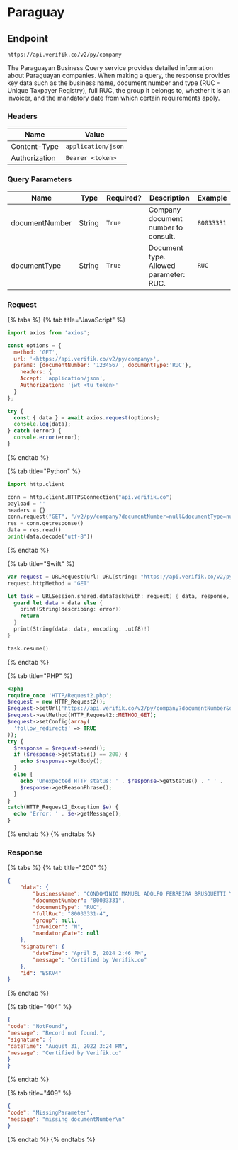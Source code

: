 # Paraguay

## Endpoint

```
https://api.verifik.co/v2/py/company
```

The Paraguayan Business Query service provides detailed information about Paraguayan companies. When making a query, the response provides key data such as the business name, document number and type (RUC - Unique Taxpayer Registry), full RUC, the group it belongs to, whether it is an invoicer, and the mandatory date from which certain requirements apply.

### **Headers**

| Name          | Value              |
| ------------- | ------------------ |
| Content-Type  | `application/json` |
| Authorization | `Bearer <token>`   |

### **Query Parameters**

<table><thead><tr><th width="182">Name</th><th width="78">Type</th><th width="111">Required?</th><th width="241">Description</th><th>Example</th></tr></thead><tbody><tr><td>documentNumber</td><td>String</td><td><code>True</code></td><td>Company document number to consult.</td><td><code>80033331</code></td></tr><tr><td>documentType</td><td>String</td><td><code>True</code></td><td>Document type. Allowed parameter: RUC.</td><td><code>RUC</code></td></tr></tbody></table>

### Request

{% tabs %}
{% tab title="JavaScript" %}

```javascript
import axios from 'axios';

const options = {
  method: 'GET',
  url: '<https://api.verifik.co/v2/py/company>',
  params: {documentNumber: '1234567', documentType:'RUC'},
    headers: {
    Accept: 'application/json',
    Authorization: 'jwt <tu_token>'
  }
};

try {
  const { data } = await axios.request(options);
  console.log(data);
} catch (error) {
  console.error(error);
}
```

{% endtab %}

{% tab title="Python" %}

```python
import http.client

conn = http.client.HTTPSConnection("api.verifik.co")
payload = ''
headers = {}
conn.request("GET", "/v2/py/company?documentNumber=null&documentType=null", payload, headers)
res = conn.getresponse()
data = res.read()
print(data.decode("utf-8"))
```

{% endtab %}

{% tab title="Swift" %}

```swift
var request = URLRequest(url: URL(string: "https://api.verifik.co/v2/py/company?documentNumber=null&documentType=null")!,timeoutInterval: Double.infinity)
request.httpMethod = "GET"

let task = URLSession.shared.dataTask(with: request) { data, response, error in 
  guard let data = data else {
    print(String(describing: error))
    return
  }
  print(String(data: data, encoding: .utf8)!)
}

task.resume()

```

{% endtab %}

{% tab title="PHP" %}

```php
<?php
require_once 'HTTP/Request2.php';
$request = new HTTP_Request2();
$request->setUrl('https://api.verifik.co/v2/py/company?documentNumber&documentType');
$request->setMethod(HTTP_Request2::METHOD_GET);
$request->setConfig(array(
  'follow_redirects' => TRUE
));
try {
  $response = $request->send();
  if ($response->getStatus() == 200) {
    echo $response->getBody();
  }
  else {
    echo 'Unexpected HTTP status: ' . $response->getStatus() . ' ' .
    $response->getReasonPhrase();
  }
}
catch(HTTP_Request2_Exception $e) {
  echo 'Error: ' . $e->getMessage();
}
```

{% endtab %}
{% endtabs %}

### **Response**

{% tabs %}
{% tab title="200" %}

```json
{
    "data": {
        "businessName": "CONDOMINIO MANUEL ADOLFO FERREIRA BRUSQUETTI Y OTRO",
        "documentNumber": "80033331",
        "documentType": "RUC",
        "fullRuc": "80033331-4",
        "group": null,
        "invoicer": "N",
        "mandatoryDate": null
    },
    "signature": {
        "dateTime": "April 5, 2024 2:46 PM",
        "message": "Certified by Verifik.co"
    },
    "id": "ESKV4"
}
```

{% endtab %}

{% tab title="404" %}

```json
{
"code": "NotFound",
"message": "Record not found.",
"signature": {
"dateTime": "August 31, 2022 3:24 PM",
"message": "Certified by Verifik.co"
}
}
```

{% endtab %}

{% tab title="409" %}

```json
{
"code": "MissingParameter",
"message": "missing documentNumber\n"
}
```

{% endtab %}
{% endtabs %}
